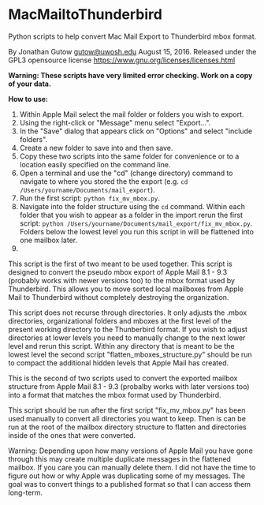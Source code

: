 # MacMailtoThunderbird
Python scripts to help convert Mac Mail Export to Thunderbird mbox format.

By Jonathan Gutow <gutow@uwosh.edu> August 15, 2016.
Released under the GPL3 opensource license 
https://www.gnu.org/licenses/licenses.html

**Warning: These scripts have very limited error checking. Work on a copy of your data.**

**How to use:**
1. Within Apple Mail select the mail folder or folders you wish to export.
2. Using the right-click or "Message" menu select "Export...".
3. In the "Save" dialog that appears click on "Options" and select "include folders".
4. Create a new folder to save into and then save.
5. Copy these two scripts into the same folder for convenience or to a location easily specified on the command line.
6. Open a terminal and use the "cd"  (change directory) command to navigate to where you stored the the export (e.g. `cd /Users/yourname/Documents/mail_export`).
7. Run the first script: `python fix_mv_mbox.py`.
8. Navigate into the folder structure using the `cd` command. Within each folder that you wish to appear as a folder in the import rerun the first script: `python /Users/yourname/Documents/mail_export/fix_mv_mbox.py`. Folders below the lowest level you run this script in will be flattened into one mailbox later.
9. 


This script is the first of two meant to be used together.
This script is designed to convert the pseudo mbox export of Apple Mail 8.1 -
9.3 (probably works with newer versions too) to the mbox format used by
Thunderbird.  This allows you to move sorted local mailboxes from Apple Mail
to Thunderbird without completely destroying the organization.

This script does not recurse through directories.  It only adjusts the .mbox
directories, organizational folders and mboxes at the first level of the 
present working directory to the Thunberbird format.  If you wish to adjust
directories at lower levels you need to manually change to the next lower
level and rerun this script.  Within any directory that is meant to be the
lowest level the second script "flatten_mboxes_structure.py" should be run to
compact the additional hidden levels that Apple Mail has created.

This is the second of two scripts used to convert the exported mailbox
structure from Apple Mail 8.1 - 9.3 (probalby works with later versions too)
into a format that matches the mbox format used by Thunderbird.

This script should be run after the first script "fix_mv_mbox.py" has been
used manually to convert all directories you want to keep.  Then is can be
run at the root of the mailbox directory structure to flatten and directories
inside of the ones that were converted.

Warning: Depending upon how many versions of Apple Mail you have gone through
this may create multiple duplicate messages in the flattened mailbox.  If you
care you can manually delete them. I did not have the time to figure out how
or why Apple was duplicating some of my messages. The goal was to convert
things to a published format so that I can access them long-term.
